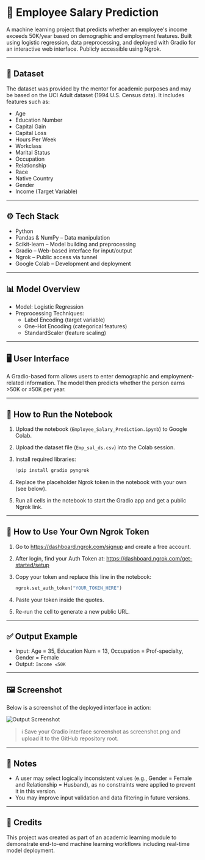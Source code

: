 # 💼 Employee Salary Prediction

A machine learning project that predicts whether an employee's income exceeds 50K/year based on demographic and employment features. Built using logistic regression, data preprocessing, and deployed with Gradio for an interactive web interface. Publicly accessible using Ngrok.

---

## 📁 Dataset

The dataset was provided by the mentor for academic purposes and may be based on the UCI Adult dataset (1994 U.S. Census data). It includes features such as:

- Age  
- Education Number  
- Capital Gain  
- Capital Loss  
- Hours Per Week  
- Workclass  
- Marital Status  
- Occupation  
- Relationship  
- Race  
- Native Country  
- Gender  
- Income (Target Variable)

---

## ⚙️ Tech Stack

- Python  
- Pandas & NumPy – Data manipulation  
- Scikit-learn – Model building and preprocessing  
- Gradio – Web-based interface for input/output  
- Ngrok – Public access via tunnel  
- Google Colab – Development and deployment

---

## 📊 Model Overview

- Model: Logistic Regression  
- Preprocessing Techniques:
  - Label Encoding (target variable)  
  - One-Hot Encoding (categorical features)  
  - StandardScaler (feature scaling)

---

## 🖥️ User Interface

A Gradio-based form allows users to enter demographic and employment-related information. The model then predicts whether the person earns >50K or ≤50K per year.

---

## 🚀 How to Run the Notebook

1. Upload the notebook (`Employee_Salary_Prediction.ipynb`) to Google Colab.  
2. Upload the dataset file (`Emp_sal_ds.csv`) into the Colab session.  
3. Install required libraries:

   ```python
   !pip install gradio pyngrok
   ```

4. Replace the placeholder Ngrok token in the notebook with your own (see below).  
5. Run all cells in the notebook to start the Gradio app and get a public Ngrok link.

---

## 🔐 How to Use Your Own Ngrok Token

1. Go to https://dashboard.ngrok.com/signup and create a free account.  
2. After login, find your Auth Token at: https://dashboard.ngrok.com/get-started/setup  
3. Copy your token and replace this line in the notebook:

   ```python
   ngrok.set_auth_token("YOUR_TOKEN_HERE")
   ```

4. Paste your token inside the quotes.  
5. Re-run the cell to generate a new public URL.

---

## ✅ Output Example

- Input: Age = 35, Education Num = 13, Occupation = Prof-specialty, Gender = Female  
- Output: `Income ≤50K`

---

## 🖼️ Screenshot

Below is a screenshot of the deployed interface in action:

![Output Screenshot](screenshot.png)

> ℹ️ Save your Gradio interface screenshot as screenshot.png and upload it to the GitHub repository root.

---

## 📌 Notes

- A user may select logically inconsistent values (e.g., Gender = Female and Relationship = Husband), as no constraints were applied to prevent it in this version.
- You may improve input validation and data filtering in future versions.

---

## 🙌 Credits

This project was created as part of an academic learning module to demonstrate end-to-end machine learning workflows including real-time model deployment.
